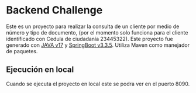 # Backend Challenge
Este es un proyecto para realizar la consulta de un cliente por medio de número y tipo de documento, (por el momento solo funciona para el cliente identificado con Cedula de ciudadanía 23445322).
Este proyecto fue generado con [JAVA v17](https://www.oracle.com/co/java/technologies/downloads/) y [SpringBoot v3.3.5](https://spring.io/projects/spring-boot). Utiliza Maven como manejador de paquetes.

## Ejecución en local
Cuando se ejecuta el proyecto en local este se podra ver en el puerto 8090.
